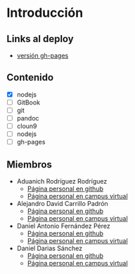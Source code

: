 # Introducción
## Links al deploy
- [versión gh-pages](https://ull-esit-pl-1617.github.io/tareas-iniciales-daniel-alejandro-aduanich/)

## Contenido

- [x] nodejs
- [ ] GitBook
- [ ] git
- [ ] pandoc
- [ ] cloun9
- [ ] nodejs
- [ ] gh-pages

## Miembros

- Aduanich Rodríguez Rodríguez
  - [Página personal en github](https://alu0100818130.github.io)
  - [Página personal en campus virtual](https://campusvirtual.ull.es/1617/user/view.php?id=9417&course=1148)
- Alejandro David Carrillo Padrón
  - [Página personal en github](https://alu0100845808.github.io/)
  - [Página personal en campus virtual](https://campusvirtual.ull.es/1617/user/view.php?id=9406&course=1148)
- Daniel Antonio Fernández Pérez
  - [Página personal en github](http://alu0100812534.github.io//)
  - [Página personal en campus virtual](https://campusvirtual.ull.es/1617/user/view.php?id=9369&course=1148)
- Daniel Darias Sánchez
  - [Página personal en github](http://dariasteam.github.io/)
  - [Página personal en campus virtual](https://campusvirtual.ull.es/1617/user/view.php?id=18832&course=1148)

